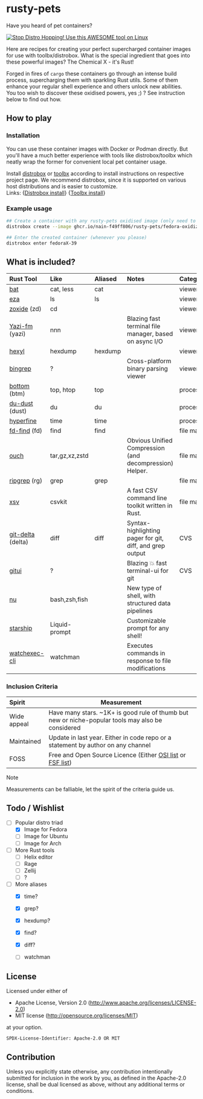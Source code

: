 # rusty-pets

Have you heard of pet containers?

[![Stop Distro Hopping! Use this AWESOME tool on Linux](https://img.youtube.com/vi/Sj064D9ZUl8/0.jpg)](https://www.youtube.com/watch?v=Sj064D9ZUl8)

Here are recipes for creating your perfect supercharged container images for use with toolbx/distrobox.
What is the special ingredient that goes into these powerful images?
The Chemical X - it's Rust!

Forged in fires of `cargo` these containers go through an intense build process, supercharging them
with sparkling Rust utils. Some of them enhance your regular shell experience and others unlock new abilities.  
You too wish to discover these oxidised powers, yes ;) ? See instruction below to find out how.


## How to play

### Installation

You can use these container images with Docker or Podman directly. But you'll have a much better experience
with tools like distrobox/toolbx which neatly wrap the former for convenient local pet container usage.

Install [distrobox] or [toolbx] according to install instructions on respective project page.
We recommend distrobox, since it is supported on various host distributions and is easier to customize.  
Links: {[Distrobox install]} {[Toolbx install]}

[distrobox]: https://distrobox.it
[toolbx]: https://containertoolbx.org/
[Distrobox install]: https://github.com/89luca89/distrobox?tab=readme-ov-file#installation
[Toolbx install]: https://containertoolbx.org/install/

### Example usage

```bash
## Create a container with any rusty-pets oxidised image (only need to do this once)
distrobox create --image ghcr.io/nain-f49ff806/rusty-pets/fedora-oxidized.toolbox:latest --name fedoraX-39

## Enter the created container (whenever you please)
distrobox enter fedoraX-39
```


## What is included?

| Rust Tool           | Like           | Aliased | Notes                                                    | Category          |
|:--------------------|:---------------|:--------|:---------------------------------------------------------|:------------------|
| [bat]               | cat, less      | cat     |                                                          | viewer/navigation |
| [eza]               | ls             | ls      |                                                          | viewer/navigation |
| [zoxide] (zd)      | cd             |         |                                                          | viewer/navigation |
| [Yazi-fm] (yazi)    | nnn            |         | Blazing fast terminal file manager, based on async I/O   | viewer/navigation |
| [hexyl]             | hexdump        | hexdump |                                                          | viewer/navigation |
| [bingrep]           | ?              |         | Cross-platform binary parsing viewer                     | viewer/navigation |
| [bottom] (btm)      | top, htop      | top     |                                                          | process/system    |
| [du-dust] (dust)    | du             | du      |                                                          | process/system    |
| [hyperfine]         | time           | time    |                                                          | process/system    |
| [fd-find] (fd)      | find           | find    |                                                          | file manipulation |
| [ouch]              | tar,gz,xz,zstd |         | Obvious Unified Compression (and decompression) Helper.  | file manipulation |
| [ripgrep] (rg)      | grep           | grep    |                                                          | file manipulation |
| [xsv]               | csvkit         |         | A fast CSV command line toolkit written in Rust.         | file manipulation |
| [git-delta] (delta) | diff           | diff    | Syntax-highlighting pager for git, diff, and grep output | CVS               |
| [gitui]             | ?              |         | Blazing 💥 fast terminal-ui for git                      | CVS               |
| [nu]                | bash,zsh,fish  |         | New type of shell, with structured data pipelines        |                   |
| [starship]          | Liquid-prompt  |         | Customizable prompt for any shell!                       |                   |
| [watchexec-cli]     | watchman       |         | Executes commands in response to file modifications      |                   |

[bat]: https://github.com/sharkdp/bat
[eza]: https://github.com/eza-community/eza
[zoxide]: https://github.com/ajeetdsouza/zoxide
[Yazi-fm]: https://github.com/sxyazi/yazi
[hexyl]: https://github.com/sharkdp/hexyl
[bingrep]: https://github.com/m4b/bingrep
[bottom]: https://github.com/ClementTsang/bottom
[du-dust]: https://github.com/bootandy/dust
[hyperfine]: https://github.com/sharkdp/hyperfine
[fd-find]: https://github.com/sharkdp/fd
[ouch]: https://github.com/ouch-org/ouch
[ripgrep]: https://github.com/BurntSushi/ripgrep
[xsv]: https://github.com/BurntSushi/xsv
[git-delta]: https://github.com/dandavison/delta
[gitui]: https://github.com/extrawurst/gitui
[nu]: https://github.com/nushell/nushell
[starship]: https://github.ink/starship/starship
[watchexec-cli]: https://github.com/watchexec/watchexec

### Inclusion Criteria

| Spirit      | Measurement                                                                                       |
|:------------|---------------------------------------------------------------------------------------------------|
| Wide appeal | Have many stars. ~1K+ is good rule of thumb but new or niche-popular tools may also be considered |
| Maintained  | Update in last year. Either in code repo or a statement by author on any channel                  |
| FOSS        | Free and Open Source Licence (Either [OSI list] or [FSF list])                                    |

[OSI list]: https://opensource.org/licenses/
[FSF list]: https://www.gnu.org/licenses/license-list.html

> [!NOTE]  
> Measurements can be falliable, let the spirit of the criteria guide us.


## Todo / Wishlist

- [ ] Popular distro triad
  - [x] Image for Fedora
  - [ ] Image for Ubuntu
  - [ ] Image for Arch
- [ ] More Rust tools
  - [ ] Helix editor
  - [ ] Rage
  - [ ] Zellij
  - [ ] ?
- [ ] More aliases
  - [x] time?
  - [x] grep?
  - [x] hexdump?
  - [x] find?
  - [x] diff?
  - [ ] watchman 


## License

Licensed under either of

 * Apache License, Version 2.0
   (http://www.apache.org/licenses/LICENSE-2.0)
 * MIT license
   (http://opensource.org/licenses/MIT)

at your option.

`SPDX-License-Identifier: Apache-2.0 OR MIT`


## Contribution

Unless you explicitly state otherwise, any contribution intentionally submitted
for inclusion in the work by you, as defined in the Apache-2.0 license, shall be
dual licensed as above, without any additional terms or conditions.
